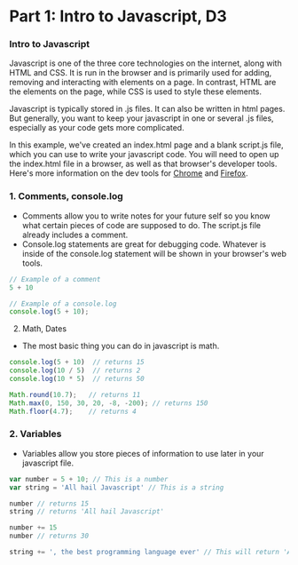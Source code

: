 # Part 1: Intro to Javascript, D3

### Intro to Javascript
Javascript is one of the three core technologies on the internet, along with HTML and CSS. It is run in the browser and is primarily used for adding, removing and interacting with elements on a page. In contrast, HTML are the elements on the page, while CSS is used to style these elements.

Javascript is typically stored in .js files. It can also be written in html pages. But generally, you want to keep your javascript in one or several .js files, especially as your code gets more complicated.

In this example, we've created an index.html page and a blank script.js file, which you can use to write your javascript code. You will need to open up the index.html file in a browser, as well as that browser's developer tools. Here's more information on the dev tools for [Chrome](https://developer.chrome.com/devtools) and [Firefox](https://developer.mozilla.org/en-US/docs/Tools).

### 1. Comments, console.log
* Comments allow you to write notes for your future self so you know what certain pieces of code are supposed to do. The script.js file already includes a comment.
* Console.log statements are great for debugging code. Whatever is inside of the console.log statement will be shown in your browser's web tools.
```javascript
// Example of a comment
5 + 10

// Example of a console.log
console.log(5 + 10);
```

2. Math, Dates
* The most basic thing you can do in javascript is math.
```javascript
console.log(5 + 10)  // returns 15
console.log(10 / 5)  // returns 2
console.log(10 * 5)  // returns 50

Math.round(10.7);   // returns 11
Math.max(0, 150, 30, 20, -8, -200); // returns 150
Math.floor(4.7);    // returns 4
```

### 2. Variables
* Variables allow you store pieces of information to use later in your javascript file.
```javascript
var number = 5 + 10; // This is a number
var string = 'All hail Javascript' // This is a string

number // returns 15
string // returns 'All hail Javascript'

number += 15
number // returns 30

string += ', the best programming language ever' // This will return 'All hail Javascript, the best programming language ever'
```